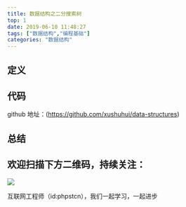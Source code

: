 ```yaml
---
title: 数据结构之二分搜索树
top: 1
date: 2019-06-10 11:48:27
tags: ["数据结构","编程基础"]
categories: "数据结构"
---
```

## 定义

## 代码

github 地址：(https://github.com/xushuhui/data-structures)

## 总结

## 欢迎扫描下方二维码，持续关注：
![](https://ww1.sinaimg.cn/large/a616b9a4gy1g4xzv954a4j20760763yo.jpg)

互联网工程师（id:phpstcn），我们一起学习，一起进步